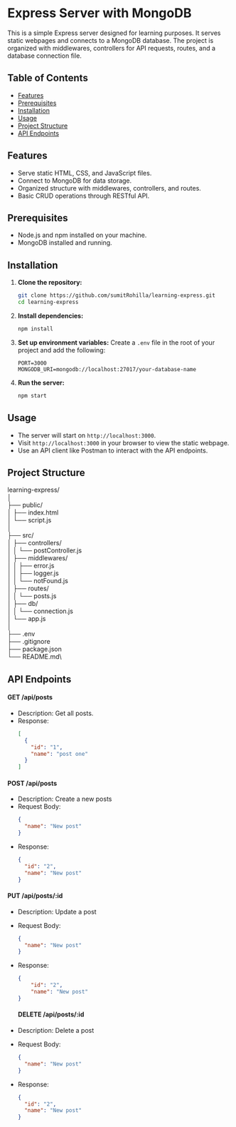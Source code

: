 # Express Server with MongoDB

This is a simple Express server designed for learning purposes. It serves static webpages and connects to a MongoDB database. The project is organized with middlewares, controllers for API requests, routes, and a database connection file.

## Table of Contents

- [Features](#features)
- [Prerequisites](#prerequisites)
- [Installation](#installation)
- [Usage](#usage)
- [Project Structure](#project-structure)
- [API Endpoints](#api-endpoints)

## Features

- Serve static HTML, CSS, and JavaScript files.
- Connect to MongoDB for data storage.
- Organized structure with middlewares, controllers, and routes.
- Basic CRUD operations through RESTful API.

## Prerequisites

- Node.js and npm installed on your machine.
- MongoDB installed and running.

## Installation

1. **Clone the repository:**

   ```bash
   git clone https://github.com/sumitRohilla/learning-express.git
   cd learning-express
   ```

2. **Install dependencies:**

   ```bash
   npm install
   ```

3. **Set up environment variables:**
   Create a `.env` file in the root of your project and add the following:

   ```env
   PORT=3000
   MONGODB_URI=mongodb://localhost:27017/your-database-name
   ```

4. **Run the server:**
   ```bash
   npm start
   ```

## Usage

- The server will start on `http://localhost:3000`.
- Visit `http://localhost:3000` in your browser to view the static webpage.
- Use an API client like Postman to interact with the API endpoints.

## Project Structure

learning-express/\
│\
├── public/\
│ ├── index.html\
│ └── script.js\
│\
├── src/\
│ ├── controllers/\
│ │ └── postController.js\
│ ├── middlewares/\
│ │ ├── error.js\
│ │ ├── logger.js\
│ │ └── notFound.js\
│ ├── routes/\
│ │ └── posts.js\
│ ├── db/\
│ │ └── connection.js\
│ └── app.js\
│\
├── .env\
├── .gitignore\
├── package.json\
└── README.md\

## API Endpoints

#### GET /api/posts

- Description: Get all posts.
- Response:
  ```json
  [
    {
      "id": "1",
      "name": "post one"
    }
  ]
  ```

#### POST /api/posts

- Description: Create a new posts
- Request Body:
  ```json
  {
    "name": "New post"
  }
  ```
- Response:
  ```json
  {
    "id": "2",
    "name": "New post"
  }
  ```

#### PUT /api/posts/:id

- Description: Update a post
- Request Body:
  ```json
  {
    "name": "New post"
  }
  ```
- Response:

  ```json
  {
      "id": "2",
      "name": "New post"
  }
  ```

  #### DELETE /api/posts/:id

- Description: Delete a post
- Request Body:
  ```json
  {
    "name": "New post"
  }
  ```
- Response:
  ```json
  {
    "id": "2",
    "name": "New post"
  }
  ```
